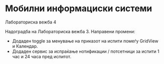 # Мобилни информациски системи
Лабораториска вежба 4

Надоградба на Лабораториска вежба 3. Направени промени:
- Додаден toggle за менување на приказот на испити помеѓу GridView и Календар.
- Додаден сервис за испраќање нотификации / потсетници за испити 1 час и 24 часа пред испитот.